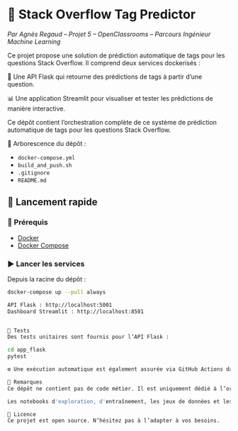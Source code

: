# 🔖 Stack Overflow Tag Predictor  
*Par Agnès Regaud – Projet 5 – OpenClassrooms – Parcours Ingénieur Machine Learning*


Ce projet propose une solution de prédiction automatique de tags pour les questions Stack Overflow. Il comprend deux services dockerisés :

🔧 Une API Flask qui retourne des prédictions de tags à partir d’une question.

📊 Une application Streamlit pour visualiser et tester les prédictions de manière interactive.

Ce dépôt contient l’orchestration complète de ce système de prédiction automatique de tags pour les questions Stack Overflow.  


📁 Arborescence du dépôt :
- `docker-compose.yml`
- `build_and_push.sh`
- `.gitignore`
- `README.md`

## 🚀 Lancement rapide

### 🔧 Prérequis

- [Docker](https://www.docker.com/)
- [Docker Compose](https://docs.docker.com/compose/)

### ▶️ Lancer les services

Depuis la racine du dépôt :

```bash
docker-compose up --pull always

API Flask : http://localhost:5001
Dashboard Streamlit : http://localhost:8501


🧪 Tests
Des tests unitaires sont fournis pour l’API Flask :

cd app_flask
pytest

⚙️ Une exécution automatique est également assurée via GitHub Actions dans ce dépôt.

📌 Remarques
Ce dépôt ne contient pas de code métier. Il est uniquement dédié à l’orchestration des services via Docker.

Les notebooks d'exploration, d'entraînement, les jeux de données et les artefacts sont exclus pour garder ce projet léger et ciblé sur la partie déploiement.

📄 Licence
Ce projet est open source. N’hésitez pas à l’adapter à vos besoins.